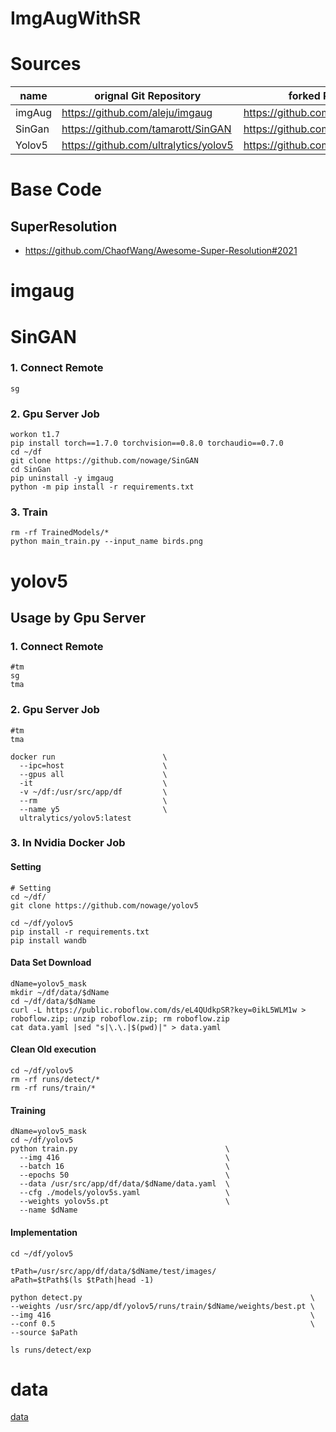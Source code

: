 # ImgAugWithSR
# Sources
|name  |orignal Git Repository                |forked Repository                    |
|------|-----------------------------------   |---------------------------------    |
|imgAug|https://github.com/aleju/imgaug       |https://github.com/nowage/imgaug     |
|SinGan|https://github.com/tamarott/SinGAN    |https://github.com/nowage/SinGAN     |
|Yolov5|https://github.com/ultralytics/yolov5 |https://github.com/nowage/yolov5.git |

# Base Code
## SuperResolution
* https://github.com/ChaofWang/Awesome-Super-Resolution#2021

# imgaug

# SinGAN
### 1. Connect Remote
```
sg
```
### 2. Gpu Server Job
```
workon t1.7
pip install torch==1.7.0 torchvision==0.8.0 torchaudio==0.7.0
cd ~/df
git clone https://github.com/nowage/SinGAN
cd SinGan
pip uninstall -y imgaug
python -m pip install -r requirements.txt
```

### 3. Train
```
rm -rf TrainedModels/*
python main_train.py --input_name birds.png

```

# yolov5

## Usage by Gpu Server
### 1. Connect Remote
```
#tm
sg
tma
```

### 2. Gpu Server Job
```
#tm
tma

docker run                        \
  --ipc=host                      \
  --gpus all                      \
  -it                             \
  -v ~/df:/usr/src/app/df         \
  --rm                            \
  --name y5                       \
  ultralytics/yolov5:latest
```

### 3. In Nvidia Docker Job
#### Setting
```
# Setting
cd ~/df/
git clone https://github.com/nowage/yolov5

cd ~/df/yolov5
pip install -r requirements.txt
pip install wandb
```

#### Data Set Download
```
dName=yolov5_mask
mkdir ~/df/data/$dName
cd ~/df/data/$dName
curl -L https://public.roboflow.com/ds/eL4QUdkpSR?key=0ikL5WLM1w > roboflow.zip; unzip roboflow.zip; rm roboflow.zip
cat data.yaml |sed "s|\.\.|$(pwd)|" > data.yaml
```

#### Clean Old execution
```
cd ~/df/yolov5
rm -rf runs/detect/*
rm -rf runs/train/*
```

#### Training
```
dName=yolov5_mask
cd ~/df/yolov5
python train.py                                 \
  --img 416                                     \
  --batch 16                                    \
  --epochs 50                                   \
  --data /usr/src/app/df/data/$dName/data.yaml  \
  --cfg ./models/yolov5s.yaml                   \
  --weights yolov5s.pt                          \
  --name $dName
```

#### Implementation
```
cd ~/df/yolov5

tPath=/usr/src/app/df/data/$dName/test/images/
aPath=$tPath$(ls $tPath|head -1)

python detect.py                                                   \
--weights /usr/src/app/df/yolov5/runs/train/$dName/weights/best.pt \
--img 416                                                          \
--conf 0.5                                                         \
--source $aPath

ls runs/detect/exp
```

# data
[data](./data/README.md)
